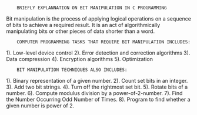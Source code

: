 		BRIEFLY EXPLANNATION ON BIT MANIPULATION IN C PROGRAMMING

Bit manipulation is the process of applying logical operations on a sequence of bits to achieve a required result. It is an act of algorithmically  manipulating bits or other pieces of data shorter than a word.

		COMPUTER PROGRAMMING TASKS THAT REQUIRE BIT MANIPULATION INCLUDES:

1).	Low-level device control
2).	Error detection and correction algorithms
3).	Data compression
4).	Encryption algorithms
5).	Optimization

		BIT MANIPULATION TECHNIQUES ALSO INCLUDES:
	
1).	Binary representation of a given number.
2).	Count set bits in an integer.
3).	Add two bit strings.
4).	Turn off the rightmost set bit.
5).	Rotate bits of a number.
6).	Compute modulus division by a power-of-2-number.
7).	Find the Number Occurring Odd Number of Times.
8).	Program to find whether a given number is power of 2.
